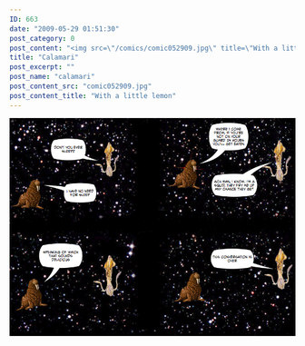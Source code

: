 ```yaml
---
ID: 663
date: "2009-05-29 01:51:30"
post_category: 0
post_content: "<img src=\"/comics/comic052909.jpg\" title=\"With a little lemon\" />"
title: "Calamari"
post_excerpt: ""
post_name: "calamari"
post_content_src: "comic052909.jpg"
post_content_title: "With a little lemon"
---
```



[![With a little lemon](/comics-hi-res/comic052909.jpg)](/comics-hi-res/comic052909.jpg)
